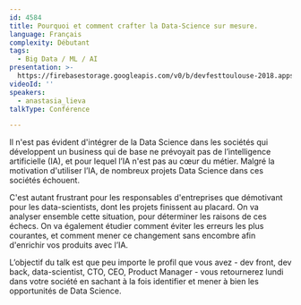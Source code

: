 ```yaml
---
id: 4584
title: Pourquoi et comment crafter la Data-Science sur mesure.
language: Français
complexity: Débutant
tags:
  - Big Data / ML / AI
presentation: >-
  https://firebasestorage.googleapis.com/v0/b/devfesttoulouse-2018.appspot.com/o/presentation%2F4584-CommentEtPourquoiCrafterLaDataScienceSurMesure-AnastasiaLieva.pdf?alt=media&token=e2b95735-9f32-4f4e-9431-383748c79cdd
videoId: ''
speakers:
  - anastasia_lieva
talkType: Conférence

---
```


Il n'est pas évident d'intégrer de la Data Science dans les sociétés qui développent un business qui de base ne prévoyait pas de l’intelligence artificielle (IA), et pour lequel l’IA n'est pas au cœur du métier. Malgré la motivation d'utiliser l’IA, de nombreux projets Data Science dans ces sociétés échouent.

C'est autant frustrant pour les responsables d'entreprises que démotivant pour les data-scientists, dont les projets finissent au placard.
On va analyser ensemble cette situation, pour déterminer les raisons de ces échecs. On va également étudier comment éviter les erreurs les plus courantes, et comment mener ce changement sans encombre afin d'enrichir vos produits avec l’IA.

L’objectif du talk est que peu importe le profil que vous avez - dev front, dev back, data-scientist, CTO, CEO, Product Manager - vous retournerez lundi dans votre société en sachant à la fois identifier et mener à bien les opportunités de Data Science.

